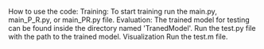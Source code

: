 How to use the code:
    Training:
        To start training run the main.py, main_P_R.py, or main_PR.py file. 
    Evaluation:
        The trained model for testing can be found inside the directory named 'TranedModel'. Run the test.py file with the path to the trained model.
    Visualization
        Run the test.m file.
